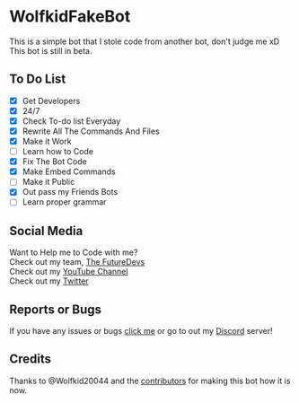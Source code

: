 # WolfkidFakeBot
This is a simple bot that I stole code from another bot, don't judge me xD
This bot is still in beta.

## To Do List
- [x] Get Developers
- [x] 24/7
- [x] Check To-do list Everyday
- [x] Rewrite All The Commands And Files
- [x] Make it Work
- [ ] Learn how to Code
- [X] Fix The Bot Code
- [X] Make Embed Commands
- [ ]  Make it Public
- [X] Out pass my Friends Bots
- [ ] Learn proper grammar

## Social Media
Want to Help me to Code with me? <br>
Check out my team, [The FutureDevs](https://github.com/FutureDeveloperZ)<br>
Check out my [YouTube Channel](www.youtube.com/c/Wolfkid)<br>
Check out my [Twitter](https://twitter.com/@TheRealWolfkid)

## Reports or Bugs
If you have any issues or bugs [click me](https://github.com/Wolfkid200444/FakeWolfkidBOT/issues) or go to out my [Discord](https://discord.gg/Z42u23M) server!

## Credits
Thanks to @Wolfkid20044 and the [contributors](https://github.com/FutureDeveloperZ/FakeWolfkid/graphs/contributors) for making this bot how it is now.
